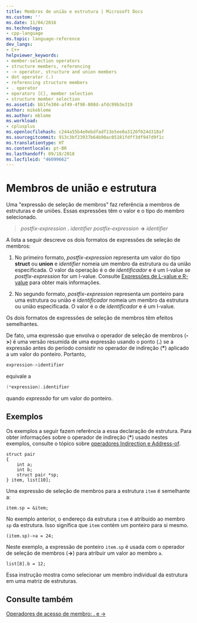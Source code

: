 ```yaml
---
title: Membros de união e estrutura | Microsoft Docs
ms.custom: ''
ms.date: 11/04/2016
ms.technology:
- cpp-language
ms.topic: language-reference
dev_langs:
- C++
helpviewer_keywords:
- member-selection operators
- structure members, referencing
- -> operator, structure and union members
- dot operator (.)
- referencing structure members
- . operator
- operators [C], member selection
- structure member selection
ms.assetid: bb1fe304-af49-4f98-808d-afdc99b3e319
author: mikeblome
ms.author: mblome
ms.workload:
- cplusplus
ms.openlocfilehash: c244a55b4e0ebdfadf13e5ee0a3120f024d318af
ms.sourcegitcommit: 913c3bf23937b64b90ac05181fdff3df947d9f1c
ms.translationtype: HT
ms.contentlocale: pt-BR
ms.lasthandoff: 09/18/2018
ms.locfileid: "46099662"
---
```

# <a name="structure-and-union-members"></a>Membros de união e estrutura

Uma "expressão de seleção de membros" faz referência a membros de estruturas e de uniões. Essas expressões têm o valor e o tipo do membro selecionado.

> *postfix-expression* **.** *identifier*
> *postfix-expression* **->** *identifier*

A lista a seguir descreve os dois formatos de expressões de seleção de membros:

1. No primeiro formato, *postfix-expression* representa um valor do tipo **struct** ou **union** e *identifier* nomeia um membro da estrutura ou da união especificada. O valor da operação é o de *identificador* e é um l-value se *postfix-expression* for um l-value. Consulte [Expressões de L-value e R-value](../c-language/l-value-and-r-value-expressions.md) para obter mais informações.

1. No segundo formato, *postfix-expression* representa um ponteiro para uma estrutura ou união e *identificador* nomeia um membro da estrutura ou união especificada. O valor é o de *identificador* e é um l-value.

Os dois formatos de expressões de seleção de membros têm efeitos semelhantes.

De fato, uma expressão que envolva o operador de seleção de membros (**->**) é uma versão resumida de uma expressão usando o ponto (**.**) se a expressão antes do período consistir no operador de indireção (<strong>\*</strong>) aplicado a um valor do ponteiro. Portanto,

```cpp
expression->identifier
```

equivale a

```cpp
(*expression).identifier
```

quando *expressão* for um valor do ponteiro.

## <a name="examples"></a>Exemplos

Os exemplos a seguir fazem referência a essa declaração de estrutura. Para obter informações sobre o operador de indireção (<strong>\*</strong>) usado nestes exemplos, consulte o tópico sobre [operadores Indirection e Address-of](../c-language/indirection-and-address-of-operators.md).

```
struct pair
{
    int a;
    int b;
    struct pair *sp;
} item, list[10];
```

Uma expressão de seleção de membros para a estrutura `item` é semelhante a:

```
item.sp = &item;
```

No exemplo anterior, o endereço da estrutura `item` é atribuído ao membro `sp` da estrutura. Isso significa que `item` contém um ponteiro para si mesmo.

```
(item.sp)->a = 24;
```

Neste exemplo, a expressão de ponteiro `item.sp` é usada com o operador de seleção de membros (**->**) para atribuir um valor ao membro `a`.

```
list[8].b = 12;
```

Essa instrução mostra como selecionar um membro individual da estrutura em uma matriz de estruturas.

## <a name="see-also"></a>Consulte também

[Operadores de acesso de membro: . e ->](../cpp/member-access-operators-dot-and.md)
